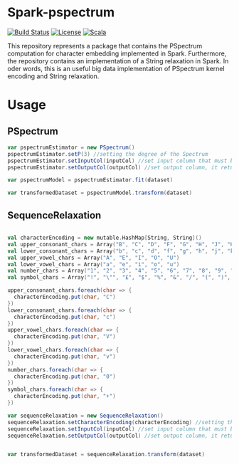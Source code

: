 # Spark-pspectrum

[![Build Status](https://travis-ci.com/sirCamp/spark-pspectrum.svg?branch=master)](https://travis-ci.com/sirCamp/spark-pspectrum)
[![License](https://img.shields.io/badge/License-Apache%202.0-blue.svg)](https://opensource.org/licenses/Apache-2.0)
[![Scala](https://img.shields.io/badge/scala-v2.11.12-blue)](https://img.shields.io/badge/scala-v2.11.12-blue)

This repository represents a package that contains the PSpectrum computation for character embedding implemented in Spark. 
Furthermore, the repository contains an implementation of a String relaxation in Spark. 
In oder words, this is an useful big data implementation of PSpectrum kernel encoding and String relaxation.



# Usage

## PSpectrum
```scala
var pspectrumEstimator = new PSpectrum()
pspectrumEstimator.setP(3) //setting the degree of the Spectrum
pspectrumEstimator.setInputCol(inputCol) //set input column that must be a string column
pspectrumEstimator.setOutputCol(outputCol) //set output column, it return a VectorUTD encoded as SparseVector of Double

var pspectrumModel = pspectrumEstimator.fit(dataset)

var transformedDataset = pspectrumModel.transform(dataset)

```

## SequenceRelaxation
```scala

val characterEncoding = new mutable.HashMap[String, String]()
val upper_consonant_chars = Array("B", "C", "D", "F", "G", "H", "J", "K", "L", "M", "N", "P", "Q", "R", "S", "T", "V", "W", "X", "Y", "Z")
val lower_consonant_chars = Array("b", "c", "d", "f", "g", "h", "j", "k", "l", "m", "n", "p", "q", "r", "s", "t", "v", "w", "x", "y", "z")
val upper_vowel_chars = Array("A", "E", "I", "O", "U")
val lower_vowel_chars = Array("a", "e", "i", "o", "u")
val number_chars = Array("1", "2", "3", "4", "5", "6", "7", "8", "9", "0")
val symbol_chars = Array("!", "\"", "£", "$", "%", "&", "/", "(", ")", "=", "?", "^", "§", "<", ">", ".", ":", ",", ";", "-", "_", "+", "*", "[", "]", "#")

upper_consonant_chars.foreach(char => {
  characterEncoding.put(char, "C")
})
lower_consonant_chars.foreach(char => {
  characterEncoding.put(char, "c")
})
upper_vowel_chars.foreach(char => {
  characterEncoding.put(char, "V")
})
lower_vowel_chars.foreach(char => {
  characterEncoding.put(char, "v")
})
number_chars.foreach(char => {
  characterEncoding.put(char, "0")
})
symbol_chars.foreach(char => {
  characterEncoding.put(char, "+")
})

var sequenceRelaxation = new SequenceRelaxation()
sequenceRelaxation.setCharacterEncoding(characterEncoding) //setting the degree of the Spectrum
sequenceRelaxation.setInputCol(inputCol) //set input column that must be a string column
sequenceRelaxation.setOutputCol(outputCol) //set output column, it return a VectorUTD encoded as SparseVector of Double


var transformedDataset = sequenceRelaxation.transform(dataset)

```
